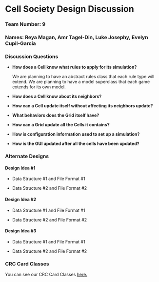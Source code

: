 # Cell Society Design Discussion
### Team Number: 9 
### Names: Reya Magan, Amr Tagel-Din, Luke Josephy, Evelyn Cupil-Garcia


### Discussion Questions

 * __How does a Cell know what rules to apply for its simulation?__
    
   We are planning to have an abstract rules class that each rule type will extend. We are planning to have a model superclass that each game extends for its own model.

 * __How does a Cell know about its neighbors?__

 * __How can a Cell update itself without affecting its neighbors update?__

 * __What behaviors does the Grid itself have?__

 * __How can a Grid update all the Cells it contains?__

 * __How is configuration information used to set up a simulation?__

 * __How is the GUI updated after all the cells have been updated?__


### Alternate Designs

#### Design Idea #1

 * Data Structure #1 and File Format #1

 * Data Structure #2 and File Format #2


#### Design Idea #2

 * Data Structure #1 and File Format #1

 * Data Structure #2 and File Format #2


#### Design Idea #3

* Data Structure #1 and File Format #1

 * Data Structure #2 and File Format #2



### CRC Card Classes
You can see our CRC Card Classes [here.](https://docs.google.com/document/d/1MysQGzZIPu0_Gq25SuUfejkT-pl-X0O_RQfOtxomkYE/edit)
